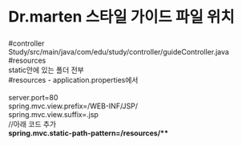 <h2 style="font-size: 30px;font-weight: 700;">Dr.marten 스타일 가이드 파일 위치</h2>

#controller<br>
Study/src/main/java/com/edu/study/controller/guideController.java
<br>
#resources<br>
static안에 있는 폴더 전부
<br>
#resources - application.properties에서<br><br>
server.port=80<br>
spring.mvc.view.prefix=/WEB-INF/JSP/<br>
spring.mvc.view.suffix=.jsp<br>
//아래 코드 추가<br>
<strong>spring.mvc.static-path-pattern=/resources/**</strong>


